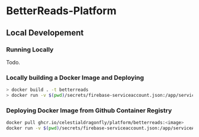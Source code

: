 # BetterReads-Platform

## Local Developement
### Running Locally
Todo.

### Locally building a Docker Image and Deploying
```sh
> docker build . -t betterreads
> docker run -v $(pwd)/secrets/firebase-serviceaccount.json:/app/serviceAccount.json -e FIREBASE_SERVICE_ACCOUNT=/app/serviceAccount.json -p 8080:8080 betterreads
```

### Deploying Docker Image from Github Container Registry
```sh
docker pull ghcr.io/celestialdragonfly/platform/betterreads:<image>
docker run -v $(pwd)/secrets/firebase-serviceaccount.json:/app/serviceAccount.json -e FIREBASE_SERVICE_ACCOUNT=/app/serviceAccount.json -p 8080:8080 ghcr.io/celestialdragonfly/platform/betterreads:<image>
```
